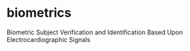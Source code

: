 # biometrics
Biometric Subject Verification and Identification Based Upon Electrocardiographic Signals

